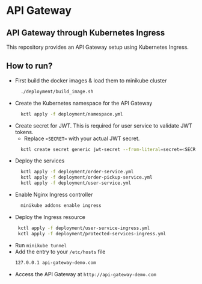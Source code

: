 # API Gateway

## API Gateway through Kubernetes Ingress
This repository provides an API Gateway setup using Kubernetes Ingress. 

## How to run?
 - First build the docker images & load them to minikube cluster
    ```bash
      ./deployment/build_image.sh  
    ```
 - Create the Kubernetes namespace for the API Gateway
    ```bash
      kctl apply -f deployment/namespace.yml
    ```
 - Create secret for JWT. This is required for user service to validate JWT tokens.
   - Replace `<SECRET>` with your actual JWT secret.
    ```bash
      kctl create secret generic jwt-secret --from-literal=secret=<SECRET> -n api-gateway
    ```
 - Deploy the services
    ```bash
      kctl apply -f deployment/order-service.yml
      kctl apply -f deployment/order-pickup-service.yml
      kctl apply -f deployment/user-service.yml
    ```
 - Enable Nginx Ingress controller
    ```bash
      minikube addons enable ingress
    ```
 - Deploy the Ingress resource
     ```bash
      kctl apply -f deployment/user-service-ingress.yml
      kctl apply -f deployment/protected-services-ingress.yml
     ```
 - Run `minikube tunnel`
 - Add the entry to your `/etc/hosts` file
    ```bash
    127.0.0.1 api-gateway-demo.com
   ```
 - Access the API Gateway at `http://api-gateway-demo.com`